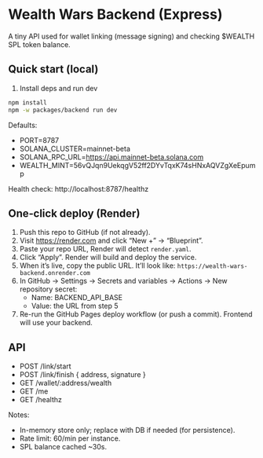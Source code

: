 # Wealth Wars Backend (Express)

A tiny API used for wallet linking (message signing) and checking $WEALTH SPL token balance.

## Quick start (local)

1) Install deps and run dev

```bash
npm install
npm -w packages/backend run dev
```

Defaults:
- PORT=8787
- SOLANA_CLUSTER=mainnet-beta
- SOLANA_RPC_URL=https://api.mainnet-beta.solana.com
- WEALTH_MINT=56vQJqn9UekqgV52ff2DYvTqxK74sHNxAQVZgXeEpump

Health check: http://localhost:8787/healthz

## One‑click deploy (Render)

1) Push this repo to GitHub (if not already).
2) Visit https://render.com and click “New +” → “Blueprint”.
3) Paste your repo URL, Render will detect `render.yaml`.
4) Click “Apply”. Render will build and deploy the service.
5) When it’s live, copy the public URL. It’ll look like: `https://wealth-wars-backend.onrender.com`
6) In GitHub → Settings → Secrets and variables → Actions → New repository secret:
   - Name: BACKEND_API_BASE
   - Value: the URL from step 5
7) Re-run the GitHub Pages deploy workflow (or push a commit). Frontend will use your backend.

## API

- POST /link/start
- POST /link/finish { address, signature }
- GET /wallet/:address/wealth
- GET /me
- GET /healthz

Notes:
- In-memory store only; replace with DB if needed (for persistence).
- Rate limit: 60/min per instance.
- SPL balance cached ~30s.
